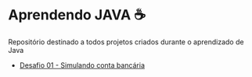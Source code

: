 # **Aprendendo JAVA** ☕

Repositório destinado a todos projetos criados durante o aprendizado de Java

- [Desafio 01 - Simulando conta bancária](https://github.com/AndreiSGomes/aprendendo-java/tree/main/conta-banco)




